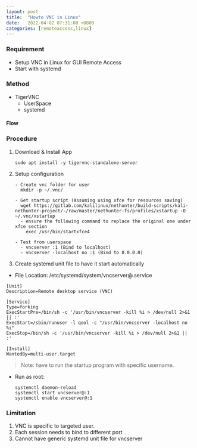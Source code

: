 ```yaml
---
layout: post
title:  "Howto VNC in Linux"
date:   2022-04-02 07:31:00 +0800
categories: [remoteaccess,linux]
---
```

### Requirement
- Setup VNC in Linux for GUI Remote Access
- Start with systemd

### Method
- TigerVNC
  - UserSpace
  - systemd

#### Flow


### Procedure
1) Download & Install App
   ```
   sudo apt install -y tigervnc-standalone-server
   ```
2) Setup configuration
   ```
   - Create vnc folder for user
     mkdir -p ~/.vnc/

   - Get startup script (Assuming using xfce for resources saving)
     wget https://gitlab.com/kalilinux/nethunter/build-scripts/kali-nethunter-project/-/raw/master/nethunter-fs/profiles/xstartup -O ~/.vnc/xstartup
     - ensure the following command to replace the original one under xfce section
       exec /usr/bin/startxfce4

   - Test from userspace
     - vncserver :1 (Bind to localhost)
     - vncserver -localhost no :1 (Bind to 0.0.0.0)

   ```
3) Create systemd unit file to have it start automatically
  - File Location: /etc/systemd/system/vncserver@.service
  ```
  [Unit]
  Description=Remote desktop service (VNC)

  [Service]
  Type=forking
  ExecStartPre=/bin/sh -c '/usr/bin/vncserver -kill %i > /dev/null 2>&1 || :'
  ExecStart=/sbin/runuser -l qool -c "/usr/bin/vncserver -localhost no %i"
  ExecStop=/bin/sh -c '/usr/bin/vncserver -kill %i > /dev/null 2>&1 || :'

  [Install]
  WantedBy=multi-user.target

  ```
  > Note: have to run the startup program with specific username.

  - Run as root:
    ```
    systemctl daemon-reload
    systemctl start vncserver@:1
    systemctl enable vncserver@:1
    ```


### Limitation
1) VNC is specific to targeted user.
2) Each session needs to bind to different port
3) Cannot have generic systemd unit file for vncserver
